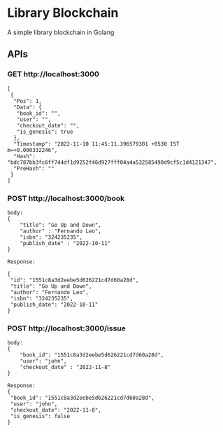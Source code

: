 # Library Blockchain 

A simple library blockchain  in Golang



## APIs

### GET http://localhost:3000
```
[
 {
  "Pos": 1,
  "Data": {
   "book_id": "",
   "user": "",
   "checkout_date": "",
   "is_genesis": true
  },
  "Timestamp": "2022-11-10 11:45:11.396579301 +0530 IST m=+0.000332246",
  "Hash": "bdc787bb3fc6ff744df1d9252f46d927fff04a4a532585490d9cf5c1d4121347",
  "PreHash": ""
 }
]
```

### POST http://localhost:3000/book
```
body:
{
    "title": "Go Up and Down",
    "author" : "Fernando Leo",
    "isbn": "324235235",
    "publish_date" : "2022-10-11"
}

Response:

{
 "id": "1551c8a3d2eebe5d626221cd7d60a28d",
 "title": "Go Up and Down",
 "author": "Fernando Leo",
 "isbn": "324235235",
 "publish_date": "2022-10-11"
}
```

### POST http://localhost:3000/issue
```
body:
{
    "book_id": "1551c8a3d2eebe5d626221cd7d60a28d",
    "user": "john",
    "checkout_date" : "2022-11-8"
}

Response:
{
 "book_id": "1551c8a3d2eebe5d626221cd7d60a28d",
 "user": "john",
 "checkout_date": "2022-11-8",
 "is_genesis": false
}
```
